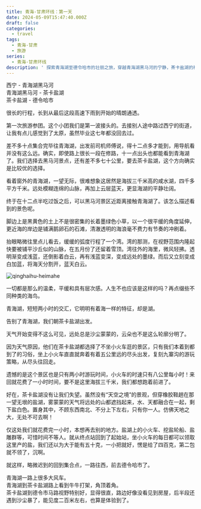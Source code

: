 ```yaml
---
title: 青海-甘肃环线：第一天
date: 2024-05-09T15:47:40.000Z
draft: false
categories:
  - travel
tags:
  - 青海-甘肃
  - 旅游
series:
  - 青海-甘肃环线
description: ' 探索青海湖至德令哈市的壮丽之旅，穿越青海湖黑马河的宁静，茶卡盐湖的神秘盐世界，直至德令哈市的辽阔。沿途风景变幻，从青海湖的平静壮阔到茶卡盐湖的盐白天地，每一步都是对自然美景的深刻体验。这是一段从晴朗到雨中的旅程，不仅是一次地理上的跨越，更是心灵与自然对话的奇妙之旅。'
---
```

    
西宁 - 青海湖黑马河    
青海湖黑马河 - 茶卡盐湖    
茶卡盐湖 - 德令哈市    

很长的行程，长到从最后这段高速下雨到开始的晴朗通透。

第一次旅游参团。这个小团我们是第一波接头的。去接别人途中路过西宁的街道，让我有点儿感觉到了太原，虽然毕业这七年都没回去过。

差不多十点集合完毕往青海湖，出发前司机师傅说，得十二点多才能到，用导航看并没有这么远。确实，即使路上很长一段在修路，十一点出头也都能看到青海湖了。我们选择去黑马河景点，还有差不多七十公里，要去茶卡盐湖，这个方向确实是比较优的选择。

看着窗外的青海湖，一望无际，很难想象这居然是海拔三千米高的咸水湖，四千多平方千米。远处模糊连绵的山脉，再加上云层蓝天，更显海湖的平静壮阔。

终于在十二点半吃过饭之后，可以黑马河景区近距离接触青海湖了。该怎么描述看到的景色呢。

脚边上是黑黄色的土上不是很密集的长着墨绿色小草，以一个很平缓的角度延伸，更近海的岸边是铺满鹅卵石的石滩，清澈透明的海浪毫不费力有节奏的冲刷着。

抬眼略微往里点儿看去，缓缓的弧度行程了一个湾。湾的那测，在视野范围内隆起快要被铺平沙丘似的山脉，在五月份了还留着雪顶。湾往外的海里，微风轻拂。透明渐变成浅蓝，还倒影着白云，再有浅蓝变深，变成远处的墨绿。而后又立刻变成白加蓝，将海天分割开，蓝天白云。

![qinghaihu-heimahe](/images/travel/qinghai-gansu/yasuo-qinghai-wan.jpg)

一切都是那么的温柔，平缓和具有层次感。人生不也应该是这样的吗？再点缀些不同种类的海鸟。

青海湖，短短两小时的交汇，它明明有着海一样的特征，却是湖。

告别了青海湖，我们朝茶卡盐湖出发。

天气开始变得不这么可见，远处总是沙尘蒙蒙的，云朵也不是这么轮廓分明了。

因为天气原因，他们在茶卡盐湖都选择了不坐小火车逛的景区，只有我们本着到都到了的习俗，坐上小火车直直就奔着有着五公里远的尽头出发，复刻九寨沟的游玩策略，从尽头往回走。

遗憾的是这个景区也是只有两小时游玩时间，小火车的时速只有八公里每小时！来回就花费了一小时时间，要不是这里海拔三千米，我们都想跑着前进了。

好在，茶卡盐湖没有让我们失望。虽然没有“天空之境”的景观，但穿橡胶鞋趟在那一望无垠的盐湖，雾蒙蒙的天气将远处的山都遮挡起来，水、天都融合在一起，剩下盐白色。置身其中，不顾东西南北、不分上下左右，只有你一人。仿佛天地之大，无处不可去啊！

仅这处我们就花费完一小时，本想再去别的地方。盐湖上的小火车、挖盐轮船、盐雕群等，可惜时间不等人。就从终点站回到了起始站，坐小火车的每日都可以领取这里产的盐，我们还以为大于能有五十克，一小把就好，愣是给了四百克，第二包就不领了，沉啊。

就这样，略微迟到的回到集合点，一路往西，前去德令哈市了。

        
        
青海湖一路上很多大风车。    
青海湖到茶卡盐湖路上看到牛牛打架，角顶着角。    
茶卡盐湖到德令市马路视野特别好，显得很直，路边好像没看见到房屋，后半段还遇到沙尘暴了，能见度二百米左右，也算是体验到了。    
